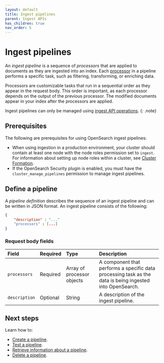 ```yaml
---
layout: default
title: Ingest pipelines
parent: Ingest APIs
has_children: true
nav_order: 5
---
```


# Ingest pipelines

An _ingest pipeline_ is a sequence of _processors_ that are applied to documents as they are ingested into an index. Each [processor]({{site.url}}{{site.baseurl}}/api-reference/ingest-apis/ingest-processors/) in a pipeline performs a specific task, such as filtering, transforming, or enriching data. 

Processors are customizable tasks that run in a sequential order as they appear in the request body. This order is important, as each processor depends on the output of the previous processor. The modified documents appear in your index after the processors are applied.

Ingest pipelines can only be managed using [ingest API operations]({{site.url}}{{site.baseurl}}/api-reference/ingest-apis/index/).
{: .note}

## Prerequisites 

The following are prerequisites for using OpenSearch ingest pipelines:

- When using ingestion in a production environment, your cluster should contain at least one node with the node roles permission set to `ingest`. For information about setting up node roles within a cluster, see [Cluster Formation]({{site.url}}{{site.baseurl}}/opensearch/cluster/).
- If the OpenSearch Security plugin is enabled, you must have the `cluster_manage_pipelines` permission to manage ingest pipelines.

## Define a pipeline

A _pipeline definition_ describes the sequence of an ingest pipeline and can be written in JSON format. An ingest pipeline consists of the following:

```json
{
    "description" : "..."
    "processors" : [...]
}
```

### Request body fields

Field | Required | Type | Description
:--- | :--- | :--- | :---
`processors` | Required | Array of processor objects | A component that performs a specific data processing task as the data is being ingested into OpenSearch.
`description` | Optional | String | A description of the ingest pipeline. 

## Next steps

Learn how to:

- [Create a pipeline]({{site.url}}{{site.baseurl}}/api-reference/ingest-apis/create-ingest/).
- [Test a pipeline]({{site.url}}{{site.baseurl}}/api-reference/ingest-apis/simulate-ingest/).
- [Retrieve information about a pipeline]({{site.url}}{{site.baseurl}}/api-reference/ingest-apis/get-ingest/).
- [Delete a pipeline]({{site.url}}{{site.baseurl}}/api-reference/ingest-apis/delete-ingest/). 
